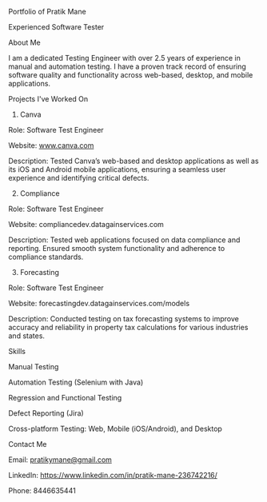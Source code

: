 Portfolio of Pratik Mane

Experienced Software Tester

About Me

I am a dedicated Testing Engineer with over 2.5 years of experience in manual and automation testing. I have a proven track record of ensuring software quality and functionality across web-based, desktop, and mobile applications.

Projects I've Worked On
1. Canva
   
Role: Software Test Engineer

Website: www.canva.com

Description: Tested Canva’s web-based and desktop applications as well as its iOS and Android mobile applications, ensuring a seamless user experience and identifying critical defects.

2. Compliance
   
Role: Software Test Engineer

Website: compliancedev.datagainservices.com

Description: Tested web applications focused on data compliance and reporting. Ensured smooth system functionality and adherence to compliance standards.

3. Forecasting
   
Role: Software Test Engineer

Website: forecastingdev.datagainservices.com/models

Description: Conducted testing on tax forecasting systems to improve accuracy and reliability in property tax calculations for various industries and states.

Skills

Manual Testing

Automation Testing (Selenium with Java)

Regression and Functional Testing

Defect Reporting (Jira)

Cross-platform Testing: Web, Mobile (iOS/Android), and Desktop


Contact Me

Email: pratikymane@gmail.com

LinkedIn: https://www.linkedin.com/in/pratik-mane-236742216/

Phone: 8446635441
